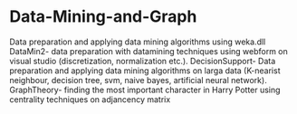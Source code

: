 # Data-Mining-and-Graph
Data preparation and applying data mining algorithms using weka.dll
DataMin2- data preparation with datamining techniques using webform on visual studio (discretization, normalization etc.).
DecisionSupport- Data preparation and applying data mining algorithms on larga data (K-nearist neighbour, decision tree, svm, naive bayes, artificial neural network).
GraphTheory- finding the most important character in Harry Potter using centrality techniques on adjancency matrix
